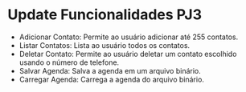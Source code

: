 <h1> Update Funcionalidades PJ3</h1>
    <ul>
        <li>Adicionar Contato:</strong> Permite ao usuário adicionar até 255 contatos.</li>
        <li>Listar Contatos:</strong> Lista ao usuário todos os contatos.</li>
        <li>Deletar Contato:</strong> Permite ao usuário deletar um contato escolhido usando o número de telefone.</li>
        <li>Salvar Agenda:</strong> Salva a agenda em um arquivo binário.</li>
        <li>Carregar Agenda:</strong> Carrega a agenda do arquivo binário.</li>
    </ul>
